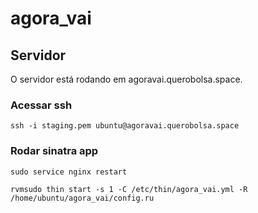 # agora_vai

## Servidor

O servidor está rodando em agoravai.querobolsa.space.

### Acessar ssh

    ssh -i staging.pem ubuntu@agoravai.querobolsa.space

### Rodar sinatra app

    sudo service nginx restart

    rvmsudo thin start -s 1 -C /etc/thin/agora_vai.yml -R /home/ubuntu/agora_vai/config.ru


